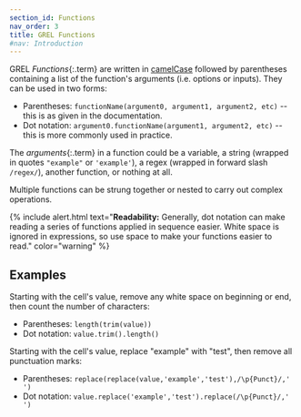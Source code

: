 ```yaml
---
section_id: Functions
nav_order: 3
title: GREL Functions
#nav: Introduction
---
```


GREL *Functions*{:.term} are written in [camelCase](https://en.wikipedia.org/wiki/Camel_case) followed by parentheses containing a list of the function's arguments (i.e. options or inputs).
They can be used in two forms:

- Parentheses: `functionName(argument0, argument1, argument2, etc)` -- this is as given in the documentation.
- Dot notation: `argument0.functionName(argument1, argument2, etc)` -- this is more commonly used in practice.

The *arguments*{:.term} in a function could be a variable, a string (wrapped in quotes `"example"` or `'example'`), a regex (wrapped in forward slash `/regex/`), another function, or nothing at all.

Multiple functions can be strung together or nested to carry out complex operations.

{% include alert.html text="**Readability:** Generally, dot notation can make reading a series of functions applied in sequence easier. White space is ignored in expressions, so use space to make your functions easier to read." color="warning" %}

## Examples

Starting with the cell's value, remove any white space on beginning or end, then count the number of characters:

- Parentheses: `length(trim(value))`
- Dot notation: `value.trim().length()`

Starting with the cell's value, replace "example" with "test", then remove all punctuation marks:

- Parentheses: `replace(replace(value,'example','test'),/\p{Punct}/,' ')`
- Dot notation: `value.replace('example','test').replace(/\p{Punct}/,' ')`
